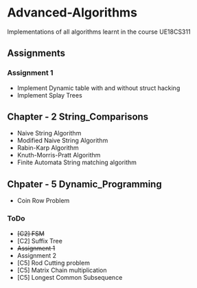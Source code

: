 # Advanced-Algorithms
Implementations of all algorithms learnt in the course UE18CS311

## Assignments
### Assignment 1
* Implement Dynamic table with and without struct hacking
* Implement Splay Trees

## Chapter - 2 String_Comparisons
* Naive String Algorithm
* Modified Naive String Algorithm
* Rabin-Karp Algorithm
* Knuth-Morris-Pratt Algorithm
* Finite Automata String matching algorithm

## Chpater - 5 Dynamic_Programming
* Coin Row Problem  

### ToDo
* ~~\[C2\] FSM~~   
* \[C2\] Suffix Tree
* ~~Assignment 1~~
* Assignment 2
* \[C5\] Rod Cutting problem
* \[C5\] Matrix Chain multiplication
* \[C5\] Longest Common Subsequence
